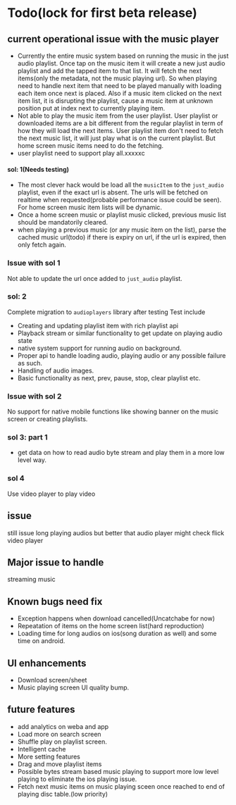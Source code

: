 # Todo(lock for first beta release)

## current operational issue with the music player
* Currently the entire music system based on running the music in the just audio playlist. Once tap on the music item it will create a new just audio playlist and add the tapped item to that list. It will fetch the next items(only the metadata, not the music playing url). So when playing need to handle next item that need to be played manually with loading each item once next is placed. Also if a music item clicked on the next item list, it is disrupting the playlist, cause a music item at unknown position
put at index next to currently playing item.
* Not able to play the music item from the user playlist. User playlist or downloaded items are a bit different from the regular playlist in term of how they will load the next items. User playlist item don't need to fetch the next music list, it will just play what is on the current playlist. But home screen music items need to do the fetching.
* user playlist need to support play all.xxxxxc 

#### sol: 1(Needs testing)
* The most clever hack would be load all the `musicItem` to the `just_audio` playlist, even if the exact url is absent. The urls will be fetched on realtime when requested(probable performance issue could be seen). For home screen music item lists will be dynamic.
* Once a home screen music or playlist music clicked, previous music list should be mandatorily cleared.
* when playing a previous music (or any music item on the list), parse the cached music url(todo) if there is expiry on url, if the url is expired, then only fetch again.
### Issue with sol 1
Not able to update the url once added to `just_audio` playlist.

### sol: 2
Complete migration to `audioplayers` library after testing
Test include
* Creating and updating playlist item with rich playlist api
* Playback stream or similar functionality to get update on playing audio state
* native system support for running audio on background.
* Proper api to handle loading audio, playing audio or any possible failure as such.
* Handling of audio images.
* Basic functionality as next, prev, pause, stop, clear playlist etc.

### Issue with sol 2
No support for native mobile functions like showing banner on the music screen or creating playlists.


### sol 3: part 1 
* get data on how to read audio byte stream and play them in a more low level way.


### sol 4
Use video player to play video
## issue
still issue long playing audios but better that audio player
might check flick video player

## Major issue to handle
streaming music


## Known bugs need fix
* Exception happens when download cancelled(Uncatchabe for now)
* Repeatation of items on the home screen list(hard reproduction)
* Loading time for long audios on ios(song duration as well) and some time on android.

## UI enhancements
* Download screen/sheet
* Music playing screen UI quality bump.

## future features
* add analytics on weba and app
* Load more on search screen
* Shuffle play on playlist screen.
* Intelligent cache
* More setting features 
* Drag and move playlist items
* Possible bytes stream based music playing to support more low level playing to eliminate the ios playing issue.
* Fetch next music items on music playing sceen once reached to end of playing disc table.(low priority)

